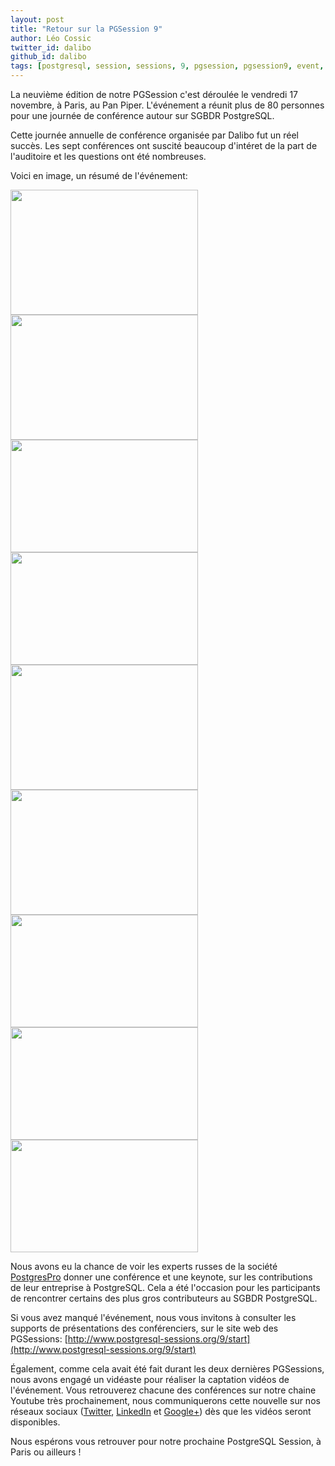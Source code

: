 ```yaml
---
layout: post
title: "Retour sur la PGSession 9"
author: Léo Cossic
twitter_id: dalibo
github_id: dalibo
tags: [postgresql, session, sessions, 9, pgsession, pgsession9, event, evenement, conférences, conférence, paris, dalibo]
---
```


La neuvième édition de notre PGSession c'est déroulée le vendredi 17 novembre, à Paris, au Pan Piper. L'événement a réunit plus de 80 personnes pour une journée de conférence autour sur SGBDR PostgreSQL.

<!--MORE-->

Cette journée annuelle de conférence organisée par Dalibo fut un réel succès. Les sept conférences ont suscité beaucoup d'intéret de la part de l'auditoire et les questions ont été nombreuses.

Voici en image, un résumé de l'événement:

<img src="https://github.com/dalibo/blog/blob/gh-pages/img/DO0ureJWkAAx439.jpg" width="300" height="200" /> <img src="https://github.com/dalibo/blog/blob/gh-pages/img/DO1P2mHWAAA18hs.jpg" width="300" height="200" />
<img src="https://github.com/dalibo/blog/blob/gh-pages/img/DO1-WFxWkAA5qiN.jpg" width="300" height="180" /> <img src="https://github.com/dalibo/blog/blob/gh-pages/img/DO1H0bGXUAEQGp7.jpg" width="300" height="180" />
<img src="https://github.com/dalibo/blog/blob/gh-pages/img/DO05tEKX0AE8bzc.jpg" width="300" height="200" /> <img src="https://github.com/dalibo/blog/blob/gh-pages/img/DO1drwyXcAAyFk4.jpg" width="300" height="200" />
<img src="https://github.com/dalibo/blog/blob/gh-pages/img/DO1roeeXcAAN7Yq.jpg" width="300" height="180" /> <img src="https://github.com/dalibo/blog/blob/gh-pages/img/DO1yVKwXkAAbK2s.jpg" width="300" height="180" />
<img src="https://github.com/dalibo/blog/blob/gh-pages/img/DO2LqMyXkAAnSqA.jpg" width="300" height="180" />

Nous avons eu la chance de voir les experts russes de la société [PostgresPro](https://postgrespro.com/) donner une conférence et une keynote, sur les contributions de leur entreprise à PostgreSQL. Cela a été l'occasion pour les participants de rencontrer certains des plus gros contributeurs au SGBDR PostgreSQL. 

Si vous avez manqué l'événement, nous vous invitons à consulter les supports de présentations des conférenciers, sur le site web des PGSessions: [http://www.postgresql-sessions.org/9/start](http://www.postgresql-sessions.org/9/start)

Également, comme cela avait été fait durant les deux dernières PGSessions, nous avons engagé un vidéaste pour réaliser la captation vidéos de l'événement. Vous retrouverez chacune des conférences sur notre chaine Youtube très prochainement, nous communiquerons cette nouvelle sur nos réseaux sociaux ([Twitter](https://twitter.com/dalibo), [LinkedIn](https://www.linkedin.com/company/150636/) et [Google+](https://plus.google.com/+Dalibo?hl=fr)) dès que les vidéos seront disponibles.

Nous espérons vous retrouver pour notre prochaine PostgreSQL Session, à Paris ou ailleurs !

